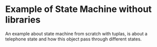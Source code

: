 # Example of State Machine without libraries

An example about state machine from scratch with tuplas, is about a telephone state and how this object pass through different states.
